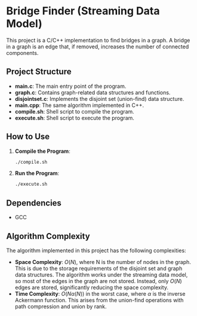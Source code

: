 # Bridge Finder (Streaming Data Model)

This project is a C/C++ implementation to find bridges in a graph. A bridge in a graph is an edge that, if removed, increases the number of connected components.

## Project Structure

- **main.c**: The main entry point of the program.
- **graph.c**: Contains graph-related data structures and functions.
- **disjointset.c**: Implements the disjoint set (union-find) data structure.
- **main.cpp**: The same algorithm implemented in C++.
- **compile.sh**: Shell script to compile the program.
- **execute.sh**: Shell script to execute the program.

## How to Use

1. **Compile the Program**:
   ```bash
   ./compile.sh
   ```

2. **Run the Program**:
    ```bash
    ./execute.sh
    ```

## Dependencies

- GCC

## Algorithm Complexity

The algorithm implemented in this project has the following complexities:

- **Space Complexity**: $O(N)$, where N is the number of nodes in the graph. This is due to the storage requirements of the disjoint set and graph data structures. The algorithm works under the streaming data model, so most of the edges in the graph are not stored. Instead, only $O(N)$ edges are stored, significantly reducing the space complexity.
- **Time Complexity**: $O(N\alpha(N))$ in the worst case, where $\alpha$ is the inverse Ackermann function. This arises from the union-find operations with path compression and union by rank.
